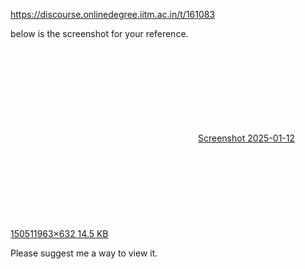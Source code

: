 https://discourse.onlinedegree.iitm.ac.in/t/161083

below is the screenshot for your reference.<br/>
<div class="lightbox-wrapper"><a class="lightbox" data-download-href="/uploads/short-url/li1v8WQxsiNk76zS6L6njtLfsu0.png?dl=1" href="https://europe1.discourse-cdn.com/flex013/uploads/iitm/original/3X/9/5/95373e67b4815fb1ee37cdb8b9157ed558cffccc.png" rel="noopener nofollow ugc" title="Screenshot 2025-01-12 150511"><div class="meta"><svg aria-hidden="true" class="fa d-icon d-icon-far-image svg-icon"><use href="#far-image"></use></svg><span class="filename">Screenshot 2025-01-12 150511</span><span class="informations">963×632 14.5 KB</span><svg aria-hidden="true" class="fa d-icon d-icon-discourse-expand svg-icon"><use href="#discourse-expand"></use></svg></div></a></div></p>
<p>Please suggest me a way to view it.